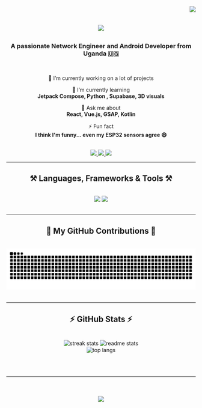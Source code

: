 <img align="right" src="https://visitor-badge.laobi.icu/badge?page_id=MfrankUg.MfrankUg" />

<h1 align="center">
    <img src="https://readme-typing-svg.herokuapp.com/?font=Righteous&size=35&center=true&vCenter=true&width=500&height=70&duration=4000&lines=Hi+There!+👋;+I'm+Frank+Muhindo!" />
</h1>

<h3 align="center">A passionate Network Engineer and Android Developer from Uganda 🇺🇬</h3>

<br/>

<div align="center">





🔭 I’m currently working on a lot of projects 
 

🌱 I’m currently learning  
**Jetpack Compose, Python , Supabase, 3D visuals**  

💬 Ask me about  
**React, Vue.js, GSAP, Kotlin**  

⚡ Fun fact  
**I think I'm funny... even my ESP32 sensors agree 😄**

</div>

<br/>



<div align="center"> 
  <a href="mailto:muhindofrank2001@gmail.com">
    <img src="https://img.shields.io/badge/Gmail-333333?style=for-the-badge&logo=gmail&logoColor=red" />
  </a>
  <a href="https://www.linkedin.com/in/frank-muhindo-b269611b3/" target="_blank">
    <img src="https://img.shields.io/badge/LinkedIn-0077B5?style=for-the-badge&logo=linkedin&logoColor=white" />
  </a>
  <a href="https://frankmuhn.vercel.app" target="_blank">
     <img src="https://img.shields.io/badge/Portfolio-FF5722?style=for-the-badge&logo=google-chrome&logoColor=white" />
  </a>
</div>

<hr/>

<h2 align="center">⚒️ Languages, Frameworks & Tools ⚒️</h2>
<br/>
<div align="center">
    <img src="https://skillicons.dev/icons?i=react,vue,tailwind,html,css,figma,vscode,github,git,bootstrap" /> <a href="https://skillcons.dev">
    <img src="https://skillicons.dev/icons?i=java,kotlin,androidstudio,flutter,nodejs,express,firebase,supabase,mysql,python,figma,js" /></a><br>
</div>

<br/>
<hr/>

<div align="center">
  <h2>🐍 My GitHub Contributions 🐍</h2>
  <br>
  <img alt="snake eating my contributions" src="https://raw.githubusercontent.com/MfrankUg/MfrankUg/main/github-contribution-grid-snake.svg" />


</div>

<br/>
<hr/>

<h2 align="center">⚡ GitHub Stats ⚡</h2>
<br/>
<div align="center">
  <img width=390 src="https://github-readme-streak-stats.herokuapp.com?user=MfrankUg&theme=react&border_radius=10" alt="streak stats"/>
  <img width=390 src="https://github-readme-stats.vercel.app/api?username=MfrankUgo&show_icons=true&theme=react&rank_icon=github&border_radius=10" alt="readme stats" />
  <br/>
  <img width=325 align="center" src="https://github-readme-stats.vercel.app/api/top-langs/?username=MfrankUg&hide=HTML&langs_count=8&layout=compact&theme=react&border_radius=10" alt="top langs" />
</div>

<br/><br/>

<hr/>
<h1 align="center">
    <img src="https://readme-typing-svg.herokuapp.com/?font=Righteous&size=35&center=true&vCenter=true&width=500&height=70&duration=4000&lines=Hi+There!+👋;+Thank+You!" />
</h1>

